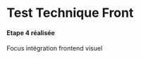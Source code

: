 Test Technique Front
====================


#### Etape 4 réalisée

Focus intégration frontend visuel
